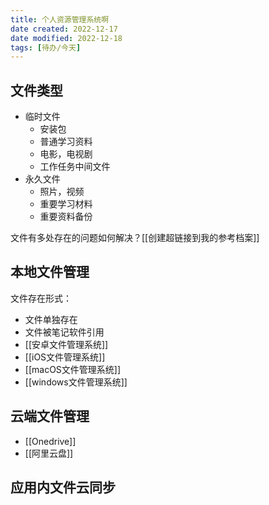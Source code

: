 ```yaml
---
title: 个人资源管理系统啊
date created: 2022-12-17
date modified: 2022-12-18
tags: [待办/今天]
---
```


## 文件类型

- 临时文件
	- 安装包
	- 普通学习资料
	- 电影，电视剧
	- 工作任务中间文件
- 永久文件
	- 照片，视频
	- 重要学习材料
	- 重要资料备份

文件有多处存在的问题如何解决？[[创建超链接到我的参考档案]]

## 本地文件管理

文件存在形式：

- 文件单独存在
- 文件被笔记软件引用
- [[安卓文件管理系统]]
- [[iOS文件管理系统]]
- [[macOS文件管理系统]]
- [[windows文件管理系统]]

## 云端文件管理

- [[Onedrive]]
- [[阿里云盘]]

## 应用内文件云同步
